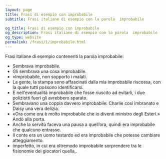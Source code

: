 ```yaml
---
layout: page
title: Frasi di esempio con improbabile 
subtitle: Frasi italiane di esempio con la parola  improbabile

og_title: Frasi di esempio con improbabile 
og_description: Frasi italiane di esempio con la parola  improbabile
og_type: website
permalink: /frasi/i/improbabile.html
---
```


Frasi italiane di esempio contenenti la parola improbabile:


- Sembrava improbabile.
- Gli sembrava una cosa improbabile.
- «Improbabile, non sopporto i malati.
- La gente, la stampa sono affascinati dalla mia improbabile riscossa, con la quale tutti possono identificarsi.
- E nell'eventualità improbabile che fosse riuscito ad evitarli, i due poliziotti fuori gli avrebbero sparato.
- Sembravano una coppia davvero improbabile: Charlie così imbranato e Daisy una vera delizia.
- «Ora come ora è molto improbabile che io diventi ministro degli Esteri.» Andò alla porta.
- Anche la servitù faceva una pausa a quell’ora, quindi era improbabile che qualcuno entrasse.
- Il conte era un uomo testardo ed era improbabile che potesse cambiare atteggiamento.
- imperfetto, in cui era oltremodo improbabile sorprendere tra le fisionomie dei giocatori quella,.
